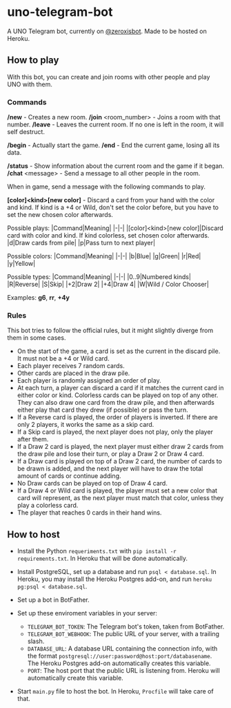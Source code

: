 
# uno-telegram-bot
A UNO Telegram bot, currently on [@zeroxisbot](https://t.me/zeroxisbot). Made to be hosted on Heroku.

## How to play

With this bot, you can create and join rooms with other people and play UNO with them.

### Commands

**/new** - Creates a new room.
**/join** \<room_number\> - Joins a room with that number.
**/leave** - Leaves the current room. If no one is left in the room, it will self destruct.

**/begin** - Actually start the game.
**/end** - End the current game, losing all its data.

**/status** - Show information about the current room and the game if it began.
**/chat** \<message\> - Send a message to all other people in the room.

When in game, send a message with the following commands to play.

**[color]\<kind\>[new color]** - Discard a card from your hand with the color and kind. If kind is a +4 or Wild, don't set the color before, but you have to set the new chosen color afterwards.

Possible plays:
|Command|Meaning|
|-|-|
|[color]\<kind\>[new color]|Discard card with color and kind. If kind colorless, set chosen color afterwards.
|d|Draw cards from pile|
|p|Pass turn to next player|

Possible colors:
|Command|Meaning|
|-|-|
|b|Blue|
|g|Green|
|r|Red|
|y|Yellow|

Possible types:
|Command|Meaning|
|-|-|
|0..9|Numbered kinds|
|R|Reverse|
|S|Skip|
|+2|Draw 2|
|+4|Draw 4|
|W|Wild / Color Chooser|

Examples: **g6**, **rr**, **+4y**

### Rules

This bot tries to follow the official rules, but it might slightly diverge from them in some cases.

* On the start of the game, a card is set as the current in the discard pile. It must not be a +4 or Wild card.
* Each player receives 7 random cards.
* Other cards are placed in the draw pile.
* Each player is randomly assigned an order of play.
* At each turn, a player can discard a card if it matches the current card in either color or kind. Colorless cards can be played on top of any other. They can also draw one card from the draw pile, and then afterwards either play that card they drew (if possible) or pass the turn.
* If a Reverse card is played, the order of players is inverted. If there are only 2 players, it works the same as a skip card.
* If a Skip card is played, the next player does not play, only the player after them.
* If a Draw 2 card is played, the next player must either draw 2 cards from the draw pile and lose their turn, or play a Draw 2 or Draw 4 card.
* If a Draw card is played on top of a Draw 2 card, the number of cards to be drawn is added, and the next player will have to draw the total amount of cards or continue adding.
* No Draw cards can be played on top of Draw 4 card.
* If a Draw 4 or Wild card is played, the player must set a new color that card will represent, as the next player must match that color, unless they play a colorless card.
* The player that reaches 0 cards in their hand wins.

## How to host

* Install the Python `requeriments.txt` with `pip install -r requirements.txt`. In Heroku that will be done automatically.

* Install PostgreSQL, set up a database and run `psql < database.sql`. In Heroku, you may install the Heroku Postgres add-on, and run `heroku pg:psql < database.sql`.

* Set up a bot in BotFather.

* Set up these enviroment variables in your server:
	* `TELEGRAM_BOT_TOKEN`: The Telegram bot's token, taken from BotFather.
	* `TELEGRAM_BOT_WEBHOOK`: The public URL of your server, with a trailing slash.
	* `DATABASE_URL`: A database URL containing the connection info, with the format `postgresql://user:password@host:port/databasename`. The Heroku Postgres add-on automatically creates this variable.
	* `PORT`: The host port that the public URL is listening from. Heroku will automatically create this variable.

* Start `main.py` file to host the bot. In Heroku, `Procfile` will take care of that.